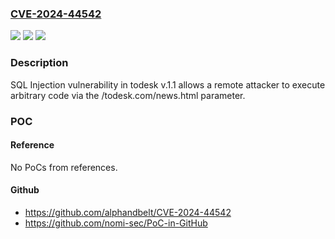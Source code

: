 ### [CVE-2024-44542](https://cve.mitre.org/cgi-bin/cvename.cgi?name=CVE-2024-44542)
![](https://img.shields.io/static/v1?label=Product&message=n%2Fa&color=blue)
![](https://img.shields.io/static/v1?label=Version&message=n%2Fa&color=blue)
![](https://img.shields.io/static/v1?label=Vulnerability&message=n%2Fa&color=brighgreen)

### Description

SQL Injection vulnerability in todesk v.1.1 allows a remote attacker to execute arbitrary code via the /todesk.com/news.html parameter.

### POC

#### Reference
No PoCs from references.

#### Github
- https://github.com/alphandbelt/CVE-2024-44542
- https://github.com/nomi-sec/PoC-in-GitHub

